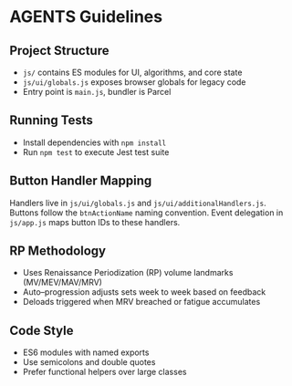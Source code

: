 # AGENTS Guidelines

## Project Structure
- `js/` contains ES modules for UI, algorithms, and core state
- `js/ui/globals.js` exposes browser globals for legacy code
- Entry point is `main.js`, bundler is Parcel

## Running Tests
- Install dependencies with `npm install`
- Run `npm test` to execute Jest test suite

## Button Handler Mapping
Handlers live in `js/ui/globals.js` and `js/ui/additionalHandlers.js`. Buttons follow the `btnActionName` naming convention. Event delegation in `js/app.js` maps button IDs to these handlers.

## RP Methodology
- Uses Renaissance Periodization (RP) volume landmarks (MV/MEV/MAV/MRV)
- Auto–progression adjusts sets week to week based on feedback
- Deloads triggered when MRV breached or fatigue accumulates

## Code Style
- ES6 modules with named exports
- Use semicolons and double quotes
- Prefer functional helpers over large classes
